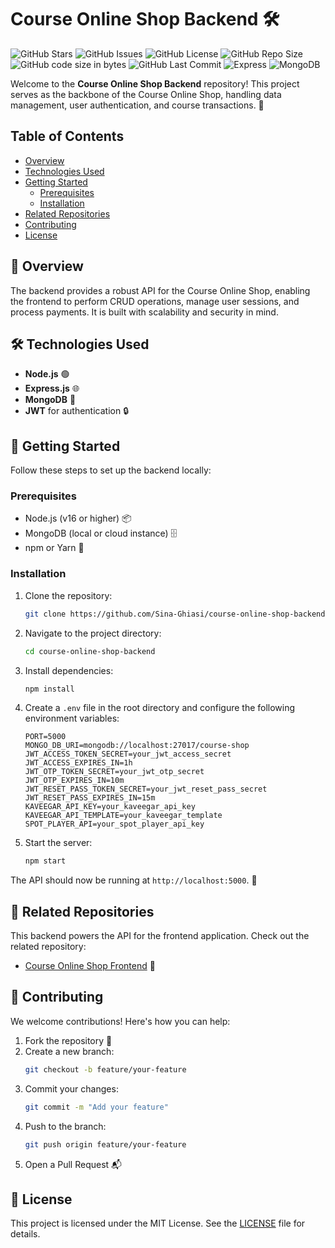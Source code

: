 # Course Online Shop Backend 🛠️

![GitHub Stars](https://img.shields.io/github/stars/Sina-Ghiasi/course-online-shop-backend?style=flat&color=brightgreen)
![GitHub Issues](https://img.shields.io/github/issues/Sina-Ghiasi/course-online-shop-backend?style=flat&color=blue)
![GitHub License](https://img.shields.io/github/license/Sina-Ghiasi/course-online-shop-backend?style=flat&color=orange)
![GitHub Repo Size](https://img.shields.io/github/repo-size/Sina-Ghiasi/course-online-shop-backend?style=flat&color=purple)
![GitHub code size in bytes](https://img.shields.io/github/languages/code-size/Sina-Ghiasi/course-online-shop-backend)
![GitHub Last Commit](https://img.shields.io/github/last-commit/Sina-Ghiasi/course-online-shop-backend?style=flat&color=cyan)
![Express](https://img.shields.io/badge/Express-404d59?logo=express&logoColor=white)
![MongoDB](https://img.shields.io/badge/MongoDB-4ea94b?logo=mongodb&logoColor=white)

Welcome to the **Course Online Shop Backend** repository! This project serves as the backbone of the Course Online Shop, handling data management, user authentication, and course transactions. 🚀

## Table of Contents

- [Overview](#-overview)
- [Technologies Used](#%EF%B8%8F-technologies-used)
- [Getting Started](#-getting-started)
  - [Prerequisites](#prerequisites)
  - [Installation](#installation)
- [Related Repositories](#-related-repositories)
- [Contributing](#-contributing)
- [License](#-license)

## 📖 Overview

The backend provides a robust API for the Course Online Shop, enabling the frontend to perform CRUD operations, manage user sessions, and process payments. It is built with scalability and security in mind.

## 🛠️ Technologies Used

- **Node.js** 🟢
- **Express.js** 🌐
- **MongoDB** 🍃
- **JWT** for authentication 🔒

## 🚀 Getting Started

Follow these steps to set up the backend locally:

### Prerequisites

- Node.js (v16 or higher) 📦
- MongoDB (local or cloud instance) 🗄️
- npm or Yarn 🧶

### Installation

1. Clone the repository:

   ```bash
   git clone https://github.com/Sina-Ghiasi/course-online-shop-backend.git
   ```

2. Navigate to the project directory:

   ```bash
   cd course-online-shop-backend
   ```

3. Install dependencies:

   ```bash
   npm install
   ```

4. Create a `.env` file in the root directory and configure the following environment variables:

   ```env
   PORT=5000
   MONGO_DB_URI=mongodb://localhost:27017/course-shop
   JWT_ACCESS_TOKEN_SECRET=your_jwt_access_secret
   JWT_ACCESS_EXPIRES_IN=1h
   JWT_OTP_TOKEN_SECRET=your_jwt_otp_secret
   JWT_OTP_EXPIRES_IN=10m
   JWT_RESET_PASS_TOKEN_SECRET=your_jwt_reset_pass_secret
   JWT_RESET_PASS_EXPIRES_IN=15m
   KAVEEGAR_API_KEY=your_kaveegar_api_key
   KAVEEGAR_API_TEMPLATE=your_kaveegar_template
   SPOT_PLAYER_API=your_spot_player_api_key
   ```

5. Start the server:
   ```bash
   npm start
   ```

The API should now be running at `http://localhost:5000`. 🎉

## 🔗 Related Repositories

This backend powers the API for the frontend application. Check out the related repository:

- [Course Online Shop Frontend](https://github.com/Sina-Ghiasi/course-online-shop-frontend) 🚀

## 🤝 Contributing

We welcome contributions! Here's how you can help:

1. Fork the repository 🍴
2. Create a new branch:
   ```bash
   git checkout -b feature/your-feature
   ```
3. Commit your changes:
   ```bash
   git commit -m "Add your feature"
   ```
4. Push to the branch:
   ```bash
   git push origin feature/your-feature
   ```
5. Open a Pull Request 📬

## 📜 License

This project is licensed under the MIT License. See the [LICENSE](LICENSE) file for details.
